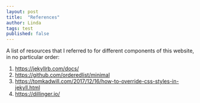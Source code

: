 ```yaml
---
layout: post
title:  "References"
author: Linda
tags: test
published: false
---
```


A list of resources that I referred to for different components of this website, in no particular order:
1. https://jekyllrb.com/docs/
1. https://github.com/orderedlist/minimal
1. https://tomkadwill.com/2017/12/16/how-to-override-css-styles-in-jekyll.html
1. https://dillinger.io/
